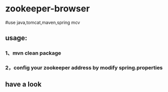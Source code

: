 # zookeeper-browser

#use java,tomcat,maven,spring mcv 

## usage:
### 1、mvn clean package
### 2，config your zookeeper address by modify spring.properties

## have a look
